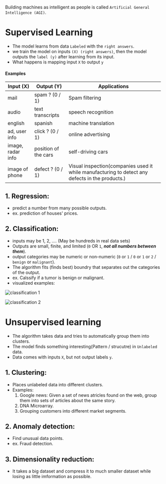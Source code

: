 Building machines as intelligent as people is called `Artificial General Intelligence (AGI)`.

# Supervised Learning
- The model learns from data `Labeled` with the `right answers`.
- we train the model on inputs `(X) (right answers)`, then the model outputs the `label (y)` after learning from its input.
- What happens is mapping input `X` to output `y`

#### Examples
Input (X) | Output (Y) | Applications 
--- | --- | ---
mail | spam ? (0 / 1) | Spam filtering
audio | text transcripts | speech recognition
english | spanish | machine translation
ad, user info | click ? (0 / 1) | online advertising
image, radar info | position of the cars | self-driving cars
image of phone | defect ? (0 / 1) | Visual inspection(companies used it while manufacturing to detect any defects in the products.)

## 1. Regression:
- predict a number from many possible outputs.
- ex. prediction of houses' prices.

## 2. Classification:
- inputs may be 1, 2, .... (May be hundreds in real data sets)
- Outputs are small, finite, and limited (`0` OR `1`, ***not all numbers between them***).
- output categories may be numeric or non-numeric (`0` or `1` / `0` or `1` or `2` / `benign` or `malignant`).
- The algorithm fits (finds best) boundry that separates out the categories of the output.
- ex. Calssify if a tumor is benign or malignant.
- visualized examples:

![classification 1](https://user-images.githubusercontent.com/91827137/177371908-ccf9bb2b-a012-4a3d-b044-399556b92f63.PNG)

![classification 2](https://user-images.githubusercontent.com/91827137/177371960-73bbabd6-b0d4-41ea-a5d8-d556c6ea9b8e.PNG)

# Unsupervised learning
- The algorithm takes data and tries to automatically group them into clusters.
- The model finds something interesting(Pattern / strucutre) in `Unlabeled` data.
- Data comes with inputs `X`, but not output labels `y`.

## 1. Clustering:
- Places unlabeled data into different clusters.
- Examples:
    1. Google news: Given a set of news atricles found on the web, group them into sets of articles about the same story.
    2. DNA Microarray.
    3. Grouping customers into different market segments.
    
## 2. Anomaly detection:
- Find unusual data points.
- ex. Fraud detection.

## 3. Dimensionality reduction:
- It takes a big dataset and compress it to much smaller dataset while losing as little imformation as possible.
